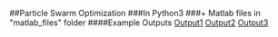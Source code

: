 ##Particle Swarm Optimization
###In Python3
###+ Matlab files in "matlab_files" folder
####Example Outputs
[Output1](./images/myplot.png)
[Output2](./images/myplot1.png)
[Output3](./images/myplot2.png)